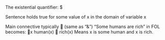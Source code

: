 The existential quantifier: $

Sentence holds true for some value of x in the domain of variable x

Main connective typically  (same as “&”)
“Some humans are rich” in FOL becomes:
	x human(x)  rich(x)
Means x is some human and x is rich.